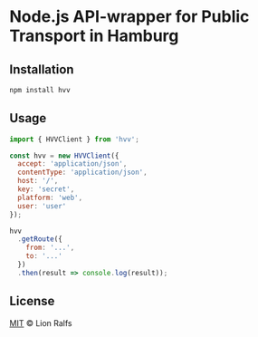 # Node.js API-wrapper for Public Transport in Hamburg

## Installation

```bash
npm install hvv
```

## Usage

```js
import { HVVClient } from 'hvv';

const hvv = new HVVClient({
  accept: 'application/json',
  contentType: 'application/json',
  host: '/',
  key: 'secret',
  platform: 'web',
  user: 'user'
});

hvv
  .getRoute({
    from: '...',
    to: '...'
  })
  .then(result => console.log(result));
```

## License

[MIT](LICENSE) © Lion Ralfs
